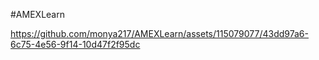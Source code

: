 #A M E X L e a r n 


  https://github.com/monya217/AMEXLearn/assets/115079077/43dd97a6-6c75-4e56-9f14-10d47f2f95dc

